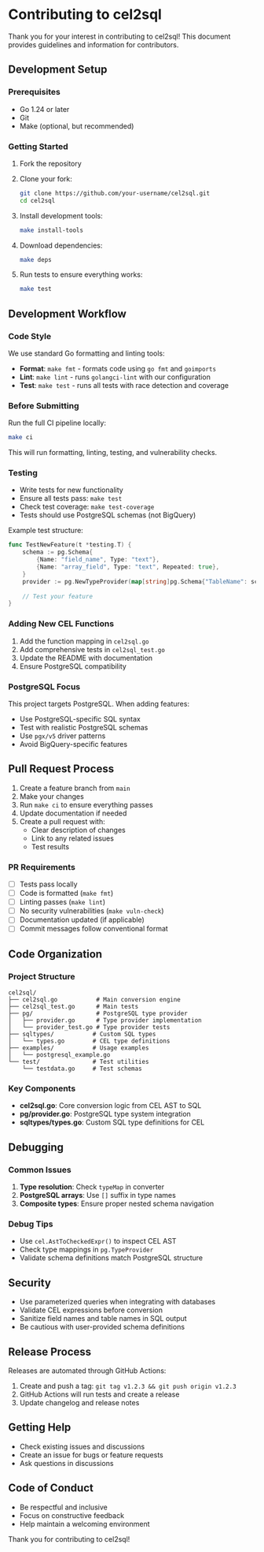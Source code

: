 # Contributing to cel2sql

Thank you for your interest in contributing to cel2sql! This document provides guidelines and information for contributors.

## Development Setup

### Prerequisites

- Go 1.24 or later
- Git
- Make (optional, but recommended)

### Getting Started

1. Fork the repository
2. Clone your fork:
   ```bash
   git clone https://github.com/your-username/cel2sql.git
   cd cel2sql
   ```

3. Install development tools:
   ```bash
   make install-tools
   ```

4. Download dependencies:
   ```bash
   make deps
   ```

5. Run tests to ensure everything works:
   ```bash
   make test
   ```

## Development Workflow

### Code Style

We use standard Go formatting and linting tools:

- **Format**: `make fmt` - formats code using `go fmt` and `goimports`
- **Lint**: `make lint` - runs `golangci-lint` with our configuration
- **Test**: `make test` - runs all tests with race detection and coverage

### Before Submitting

Run the full CI pipeline locally:
```bash
make ci
```

This will run formatting, linting, testing, and vulnerability checks.

### Testing

- Write tests for new functionality
- Ensure all tests pass: `make test`
- Check test coverage: `make test-coverage`
- Tests should use PostgreSQL schemas (not BigQuery)

Example test structure:
```go
func TestNewFeature(t *testing.T) {
    schema := pg.Schema{
        {Name: "field_name", Type: "text"},
        {Name: "array_field", Type: "text", Repeated: true},
    }
    provider := pg.NewTypeProvider(map[string]pg.Schema{"TableName": schema})
    
    // Test your feature
}
```

### Adding New CEL Functions

1. Add the function mapping in `cel2sql.go`
2. Add comprehensive tests in `cel2sql_test.go`
3. Update the README with documentation
4. Ensure PostgreSQL compatibility

### PostgreSQL Focus

This project targets PostgreSQL. When adding features:

- Use PostgreSQL-specific SQL syntax
- Test with realistic PostgreSQL schemas
- Use `pgx/v5` driver patterns
- Avoid BigQuery-specific features

## Pull Request Process

1. Create a feature branch from `main`
2. Make your changes
3. Run `make ci` to ensure everything passes
4. Update documentation if needed
5. Create a pull request with:
   - Clear description of changes
   - Link to any related issues
   - Test results

### PR Requirements

- [ ] Tests pass locally
- [ ] Code is formatted (`make fmt`)
- [ ] Linting passes (`make lint`)
- [ ] No security vulnerabilities (`make vuln-check`)
- [ ] Documentation updated (if applicable)
- [ ] Commit messages follow conventional format

## Code Organization

### Project Structure

```
cel2sql/
├── cel2sql.go           # Main conversion engine
├── cel2sql_test.go      # Main tests
├── pg/                  # PostgreSQL type provider
│   ├── provider.go      # Type provider implementation
│   └── provider_test.go # Type provider tests
├── sqltypes/           # Custom SQL types
│   └── types.go        # CEL type definitions
├── examples/           # Usage examples
│   └── postgresql_example.go
└── test/               # Test utilities
    └── testdata.go     # Test schemas
```

### Key Components

- **cel2sql.go**: Core conversion logic from CEL AST to SQL
- **pg/provider.go**: PostgreSQL type system integration
- **sqltypes/types.go**: Custom SQL type definitions for CEL

## Debugging

### Common Issues

1. **Type resolution**: Check `typeMap` in converter
2. **PostgreSQL arrays**: Use `[]` suffix in type names
3. **Composite types**: Ensure proper nested schema navigation

### Debug Tips

- Use `cel.AstToCheckedExpr()` to inspect CEL AST
- Check type mappings in `pg.TypeProvider`
- Validate schema definitions match PostgreSQL structure

## Security

- Use parameterized queries when integrating with databases
- Validate CEL expressions before conversion
- Sanitize field names and table names in SQL output
- Be cautious with user-provided schema definitions

## Release Process

Releases are automated through GitHub Actions:

1. Create and push a tag: `git tag v1.2.3 && git push origin v1.2.3`
2. GitHub Actions will run tests and create a release
3. Update changelog and release notes

## Getting Help

- Check existing issues and discussions
- Create an issue for bugs or feature requests
- Ask questions in discussions

## Code of Conduct

- Be respectful and inclusive
- Focus on constructive feedback
- Help maintain a welcoming environment

Thank you for contributing to cel2sql!
